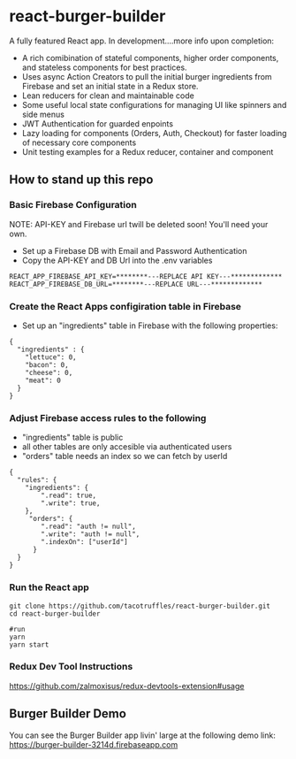 # react-burger-builder

A fully featured React app. In development....more info upon completion:
- A rich comibination of stateful components, higher order components, and stateless components for best practices.
- Uses async Action Creators to pull the initial burger ingredients from Firebase and set an initial state in a Redux store.
- Lean reducers for clean and maintainable code 
- Some useful local state configurations for managing UI like spinners and side menus
- JWT Authentication for guarded enpoints
- Lazy loading for components (Orders, Auth, Checkout) for faster loading of necessary core components
- Unit testing examples for a Redux reducer, container and component


## How to stand up this repo

### Basic Firebase Configuration
NOTE: API-KEY and Firebase url twill be deleted soon! You'll need your own.
- Set up a Firebase DB with Email and Password Authentication
- Copy the API-KEY and DB Url into the .env variables
```
REACT_APP_FIREBASE_API_KEY=********---REPLACE API KEY---*************
REACT_APP_FIREBASE_DB_URL=********---REPLACE URL---*************
```

### Create the React Apps configiration table in Firebase
- Set up an "ingredients" table in Firebase with the following properties:
```
{
  "ingredients" : {
    "lettuce": 0,
    "bacon": 0,
    "cheese": 0,
    "meat": 0
  }
}
```

### Adjust Firebase access rules to the following
- "ingredients" table is public
- all other tables are only accesible via authenticated users
- "orders" table needs an index so we can fetch by userId

```
{
  "rules": {
    "ingredients": {
        ".read": true,
        ".write": true,	
    },
     "orders": {
        ".read": "auth != null",
        ".write": "auth != null",
        ".indexOn": ["userId"]
      }
  }
}
```

###  Run the React app 

```shell
git clone https://github.com/tacotruffles/react-burger-builder.git
cd react-burger-builder

#run
yarn
yarn start
```

### Redux Dev Tool Instructions

https://github.com/zalmoxisus/redux-devtools-extension#usage

## Burger Builder Demo
You can see the Burger Builder app livin' large at the following demo link:
https://burger-builder-3214d.firebaseapp.com
